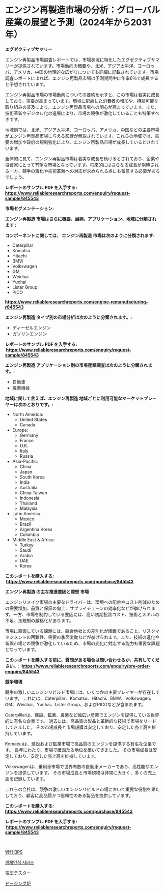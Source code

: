<p><h1>エンジン再製造市場の分析：グローバル産業の展望と予測（2024年から2031年）</h1></p><p><strong>エグゼクティブサマリー</strong></p>
<p><p>エンジン再製品市場調査レポートでは、市場状況に特化したエグゼクティブサマリーが提供されています。市場動向の概要や、北米、アジア太平洋、ヨーロッパ、アメリカ、中国の地理的な広がりについても詳細に記載されています。市場調査レポートによれば、エンジン再製品市場は予測期間中に年率6％で成長すると予想されています。</p><p>エンジン再製品市場の市場動向についての要約を示すと、この市場は着実に成長しており、需要が高まっています。環境に配慮した消費者の増加や、持続可能な取り組みの普及により、エンジン再製品市場への関心が高まっています。また、技術革新やデジタル化の進展により、市場の競争が激化していることも特筆すべきです。</p><p>地域別では、北米、アジア太平洋、ヨーロッパ、アメリカ、中国などの主要市場がエンジン再製品市場に与える影響が解説されています。これらの地域では、需要の増加や政府の規制強化により、エンジン再製品市場が成長しているとされています。</p><p>全体的に見て、エンジン再製品市場は着実な成長を続けるとされており、企業や投資家にとって有望な市場となっています。将来的にはさらなる成長が期待される一方、競争の激化や技術革新への対応が求められる点にも留意する必要があるでしょう。</p></p>
<p><strong>レポートのサンプル PDF を入手する: <a href="https://www.reliableresearchreports.com/enquiry/request-sample/845543">https://www.reliableresearchreports.com/enquiry/request-sample/845543</a></strong></p>
<p><strong>市場セグメンテーション:</strong></p>
<p><strong> エンジン再製造 市場はさらに概要、展開、アプリケーション、地域に分類されます :</strong></p>
<p><strong>コンポーネントに関しては、 エンジン再製造 市場は次のように分類されます: &nbsp;</strong></p>
<p><ul><li>Caterpillar</li><li>Komatsu</li><li>Hitachi</li><li>BMW</li><li>Volkswagen</li><li>GM</li><li>Weichai</li><li>Yuchai</li><li>Lister Group</li><li>PICO</li></ul></p>
<p><strong><a href="https://www.reliableresearchreports.com/engine-remanufacturing-r845543">https://www.reliableresearchreports.com/engine-remanufacturing-r845543</a></strong></p>
<p><strong> エンジン再製造 タイプ別の市場分析は次のように分類されます。:</strong></p>
<p><ul><li>ディーゼルエンジン</li><li>ガソリンエンジン</li></ul></p>
<p><strong>レポートのサンプル PDF を入手する: &nbsp;<a href="https://www.reliableresearchreports.com/enquiry/request-sample/845543">https://www.reliableresearchreports.com/enquiry/request-sample/845543</a></strong></p>
<p><strong> エンジン再製造 アプリケーション別の市場産業調査は次のように分類されます。:</strong></p>
<p><ul><li>自動車</li><li>農業機械</li></ul></p>
<p><strong>地域に関して言えば、エンジン再製造 地域ごとに利用可能なマーケットプレーヤーは次のとおりです。:</strong></p>
<p><ul>
    <li>
        North America:
        <ul>
            <li>United States</li>
            <li>Canada</li>
        </ul>
    </li>
    <li>
        Europe:
        <ul>
            <li>Germany</li>
            <li>France</li>
            <li>U.K.</li>
            <li>Italy</li>
            <li>Russia</li>
        </ul>
    </li>
    <li>
        Asia-Pacific:
        <ul>
            <li>China</li>
            <li>Japan</li>
            <li>South Korea</li>
            <li>India</li>
            <li>Australia</li>
            <li>China Taiwan</li>
            <li>Indonesia</li>
            <li>Thailand</li>
            <li>Malaysia</li>
        </ul>
    </li>
    <li>
        Latin America:
        <ul>
            <li>Mexico</li>
            <li>Brazil</li>
            <li>Argentina Korea</li>
            <li>Colombia</li>
        </ul>
    </li>
    <li>
        Middle East & Africa:
        <ul>
            <li>Turkey</li>
            <li>Saudi</li>
            <li>Arabia</li>
            <li>UAE</li>
            <li>Korea</li>
        </ul>
    </li>
    </ul></p>
<p><strong>このレポートを購入する: &nbsp;<a href="https://www.reliableresearchreports.com/purchase/845543">https://www.reliableresearchreports.com/purchase/845543</a></strong></p>
<p><strong>エンジン再製造 の主な推進要因と障壁 市場</strong></p>
<p><p>エンジンリメイク市場の主要なドライバーは、環境への配慮やコスト削減のための需要増加、品質と保証の向上、サプライチェーンの効率化などが挙げられます。一方、市場を制約している要因には、高い初期投資コスト、技術とスキルの不足、法規制の厳格化があります。</p><p>市場に直面している課題には、競合他社との差別化が困難であること、リスクマネジメントの困難性、需要の季節変動などが挙げられます。また、技術の進化や新興市場との競争が激化しているため、市場の変化に対応する能力も重要な課題となっています。</p></p>
<p><strong>このレポートを購入する前に、質問がある場合は問い合わせるか、共有してください。:&nbsp; <a href="https://www.reliableresearchreports.com/enquiry/pre-order-enquiry/845543">https://www.reliableresearchreports.com/enquiry/pre-order-enquiry/845543</a></strong></p>
<p><strong>競争環境</strong></p>
<p><p>競争の激しいエンジンリビルド市場には、いくつかの主要プレイヤーが存在しています。 これには、Caterpillar、Komatsu、Hitachi、BMW、Volkswagen、GM、Weichai、Yuchai、Lister Group、およびPICOなどが含まれます。</p><p>Caterpillarは、建設、鉱業、農業など幅広い産業でエンジンを提供している世界的に有名な企業です。 過去には、高品質の製品と革新的な技術で市場をリードしてきました。 その市場成長と市場規模は安定しており、安定した売上高を維持しています。</p><p>Komatsuは、建設および鉱業市場で高品質のエンジンを提供する有名な企業です。 長年にわたり、市場で確固たる地位を築いてきました。 その市場成長は安定しており、安定した売上高を維持しています。</p><p>Volkswagenは、乗用車市場で世界有数の自動車メーカーであり、高性能なエンジンを提供しています。 その市場成長と市場規模は非常に大きく、多くの売上高を記録しています。</p><p>これらの会社は、競争の激しいエンジンリビルド市場において重要な役割を果たしており、顧客に高品質かつ信頼性のある製品を提供しています。</p></p>
<p><strong>このレポートを購入する: &nbsp; <a href="https://www.reliableresearchreports.com/purchase/845543">https://www.reliableresearchreports.com/purchase/845543</a></strong></p>
<p><strong>レポートのサンプル PDF を入手する: &nbsp;<a href="https://www.reliableresearchreports.com/enquiry/request-sample/845543">https://www.reliableresearchreports.com/enquiry/request-sample/845543</a></strong><strong></strong></p>
<p>&nbsp;</p>
<p><p><a href="https://medium.com/@pyscho67867/2024%EB%85%84-2031%EB%85%84-%EA%B8%B0%EA%B0%84%EC%97%90-%EC%98%88%EC%B8%A1%EB%90%9C-%EC%9D%80%ED%96%89-bps-%EC%8B%9C%EC%9E%A5-%EB%8F%99%ED%96%A5-%EB%B0%8F-%EC%8B%9C%EC%9E%A5-%EB%B6%84%EC%84%9D-55c84ce4daac">뱅킹 BPS</a></p><p><a href="https://medium.com/@travisohan56562023/2024-2031-%EA%B8%B0%EA%B0%84-%EB%8F%99%EC%95%88-%EC%98%88%EC%B8%A1%EB%90%9C-%EC%83%9D%EC%B2%B4-%EC%9D%B8%EC%A6%9D-%EC%84%9C%EB%B9%84%EC%8A%A4-%EC%8B%9C%EC%9E%A5-%EA%B2%BD%ED%96%A5-%EB%B0%8F-%EC%8B%9C%EC%9E%A5-%EB%B6%84%EC%84%9D-92ed4970a76d">생체인식 서비스</a></p><p><a href="https://medium.com/@r.aspinall_32685/%E9%9B%BB%E5%9C%A7%E3%83%86%E3%82%B9%E3%82%BF%E3%83%BC%E3%81%AE%E5%B8%82%E5%A0%B4%E5%8B%95%E5%90%91%E3%81%A8%E5%B8%82%E5%A0%B4%E5%88%86%E6%9E%90%E3%81%AF-2024%E5%B9%B4%E3%81%8B%E3%82%892031%E5%B9%B4%E3%81%BE%E3%81%A7%E3%81%AE%E4%BA%88%E6%B8%AC%E3%81%95%E3%82%8C%E3%81%A6%E3%81%84%E3%81%BE%E3%81%99-ef88577fe1f9">電圧テスター</a></p><p><a href="https://medium.com/@carmenfery2023/%E7%82%89%E5%86%85%E5%BC%8F%E7%82%89%E3%81%AE%E5%B8%82%E5%A0%B4%E3%82%B7%E3%82%A7%E3%82%A2%E3%81%AE%E6%8E%A8%E7%A7%BB%E3%81%A8%E5%B8%82%E5%A0%B4%E3%81%AE%E6%88%90%E9%95%B7%E3%83%88%E3%83%AC%E3%83%B3%E3%83%89-2024%E5%B9%B4-2031%E5%B9%B4-90f4c464c586">ドージング炉</a></p></p>